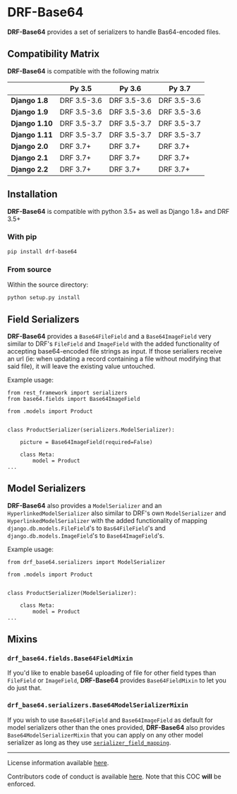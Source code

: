 # DRF-Base64

**DRF-Base64** provides a set of serializers to handle Bas64-encoded files.

## Compatibility Matrix

**DRF-Base64** is compatible with the following matrix

|                 | Py 3.5      | Py 3.6      | Py 3.7      |
| --------------- | ----------- | ----------- | ----------- |
| **Django 1.8**  | DRF 3.5-3.6 | DRF 3.5-3.6 | DRF 3.5-3.6 |
| **Django 1.9**  | DRF 3.5-3.6 | DRF 3.5-3.6 | DRF 3.5-3.6 |
| **Django 1.10** | DRF 3.5-3.7 | DRF 3.5-3.7 | DRF 3.5-3.7 |
| **Django 1.11** | DRF 3.5-3.7 | DRF 3.5-3.7 | DRF 3.5-3.7 |
| **Django 2.0**  | DRF 3.7+    | DRF 3.7+    | DRF 3.7+    |
| **Django 2.1**  | DRF 3.7+    | DRF 3.7+    | DRF 3.7+    |
| **Django 2.2**  | DRF 3.7+    | DRF 3.7+    | DRF 3.7+    |

## Installation

**DRF-Base64** is compatible with python 3.5+ as well as Django 1.8+ and DRF 3.5+

### With pip

`pip install drf-base64`

### From source

Within the source directory:

`python setup.py install`

## Field Serializers

**DRF-Base64** provides a `Base64FileField` and a `Base64ImageField` very similar
to DRF's `FileField` and `ImageField` with the added functionality of accepting
base64-encoded file strings as input.
If those serialiers receive an url (ie: when updating a record containing a file without
modifying that said file), it will leave the existing value untouched.

Example usage:

```
from rest_framework import serializers
from base64.fields import Base64ImageField

from .models import Product


class ProductSerializer(serializers.ModelSerializer):

    picture = Base64ImageField(required=False)

    class Meta:
        model = Product
...

```

## Model Serializers

**DRF-Base64** also provides a `ModelSerializer` and an `HyperlinkedModelSerializer`
also similar to DRF's own `ModelSerializer` and `HyperlinkedModelSerializer` with the
added functionality of mapping `django.db.models.FileField`'s to `Bas64FileField`'s and
`django.db.models.ImageField`'s to `Base64ImageField`'s.

Example usage:

```
from drf_base64.serializers import ModelSerializer

from .models import Product


class ProductSerializer(ModelSerializer):

    class Meta:
        model = Product
...

```

## Mixins

### `drf_base64.fields.Base64FieldMixin`

If you'd like to enable base64 uploading of file for other field types than `FileField` or
`ImageField`, **DRF-Base64** provides `Base64FieldMixin` to let you do just that.

### `drf_base64.serializers.Base64ModelSerializerMixin`

If you wish to use `Base64FileField` and `Base64ImageField` as default for model serializers
other than the ones provided, **DRF-Base64** also provides `Base64ModelSerializerMixin`
that you can apply on any other model serializer as long as they use
[`serializer_field_mapping`](http://www.django-rest-framework.org/api-guide/serializers/#serializer_field_mapping).

---

License information available [here](LICENSE.md).

Contributors code of conduct is available [here](COC.md). Note that this COC **will** be enforced.
